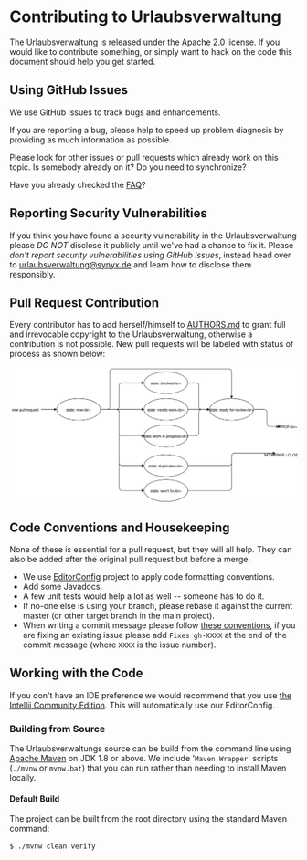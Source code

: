 # Contributing to Urlaubsverwaltung

The Urlaubsverwaltung is released under the Apache 2.0 license. If you would like to contribute
something, or simply want to hack on the code this document should help you get started.


## Using GitHub Issues

We use GitHub issues to track bugs and enhancements.

If you are reporting a bug, please help to speed up problem diagnosis by providing as much
information as possible.

Please look for other issues or pull requests which already work on this topic. Is somebody already on it? Do you need to synchronize?

Have you already checked the [FAQ](https://github.com/synyx/urlaubsverwaltung/wiki)?


## Reporting Security Vulnerabilities

If you think you have found a security vulnerability in the Urlaubsverwaltung please *DO NOT*
disclose it publicly until we've had a chance to fix it. Please *don't report security
vulnerabilities using GitHub issues*, instead head over to urlaubsverwaltung@synyx.de and
learn how to disclose them responsibly.


## Pull Request Contribution

Every contributor has to add herself/himself to [AUTHORS.md](AUTHORS.md) to grant full and irrevocable copyright to the Urlaubsverwaltung, otherwise a contribution is not possible.
New pull requests will be labeled with status of process as shown below:

![Pull request workflow](docs/workflow-pullrequests.svg)


## Code Conventions and Housekeeping
None of these is essential for a pull request, but they will all help.
They can also be added after the original pull request but before a merge.

* We use [EditorConfig](https://editorconfig.org/) project to apply code formatting conventions.
* Add some Javadocs.
* A few unit tests would help a lot as well -- someone has to do it.
* If no-one else is using your branch, please rebase it against the current master (or
  other target branch in the main project).
* When writing a commit message please follow [these conventions](http://tbaggery.com/2008/04/19/a-note-about-git-commit-messages.html),
  if you are fixing an existing issue please add `Fixes gh-XXXX` at the end of the commit
  message (where `XXXX` is the issue number).


## Working with the Code
If you don't have an IDE preference we would recommend that you use
[the Intellij Community Edition](https://www.jetbrains.com/idea/download). This will
automatically use our EditorConfig.


### Building from Source
The Urlaubsverwaltungs source can be build from the command line using
[Apache Maven](http://maven.apache.org/run-maven/index.html) on JDK 1.8 or above.
We include '`Maven Wrapper`' scripts (`./mvnw` or `mvnw.bat`) that you can run rather
than needing to install Maven locally.


#### Default Build
The project can be built from the root directory using the standard Maven command:

	$ ./mvnw clean verify
